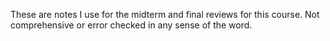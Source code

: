 These are notes I use for the midterm and final reviews for this course. Not
comprehensive or error checked in any sense of the word.
